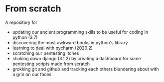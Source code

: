 # From scratch

A repository for 

- updating our ancient programming skills to be useful for coding in python (3.7)
- discovering the most awkward books in python's library
- learning to deal with pycharm (2020.2)
- scratching our pentesting itches
- shaking down django (3.1.2) by creating a dashboard for some pentesting scripts made from scratch
- grokking git and github and tracking each others blundering about with a grin on our faces



